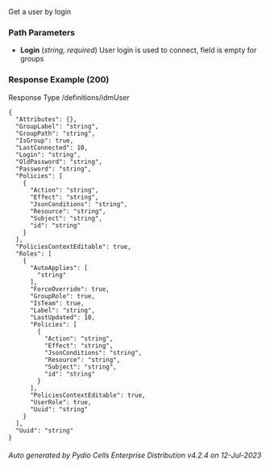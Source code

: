 






 
Get a user by login  


### Path Parameters

 - **Login** (_string, required_) User login is used to connect, field is empty for groups




### Response Example (200)
Response Type /definitions/idmUser

```
{
  "Attributes": {},
  "GroupLabel": "string",
  "GroupPath": "string",
  "IsGroup": true,
  "LastConnected": 10,
  "Login": "string",
  "OldPassword": "string",
  "Password": "string",
  "Policies": [
    {
      "Action": "string",
      "Effect": "string",
      "JsonConditions": "string",
      "Resource": "string",
      "Subject": "string",
      "id": "string"
    }
  ],
  "PoliciesContextEditable": true,
  "Roles": [
    {
      "AutoApplies": [
        "string"
      ],
      "ForceOverride": true,
      "GroupRole": true,
      "IsTeam": true,
      "Label": "string",
      "LastUpdated": 10,
      "Policies": [
        {
          "Action": "string",
          "Effect": "string",
          "JsonConditions": "string",
          "Resource": "string",
          "Subject": "string",
          "id": "string"
        }
      ],
      "PoliciesContextEditable": true,
      "UserRole": true,
      "Uuid": "string"
    }
  ],
  "Uuid": "string"
}
```




###### Auto generated by Pydio Cells Enterprise Distribution v4.2.4 on 12-Jul-2023

